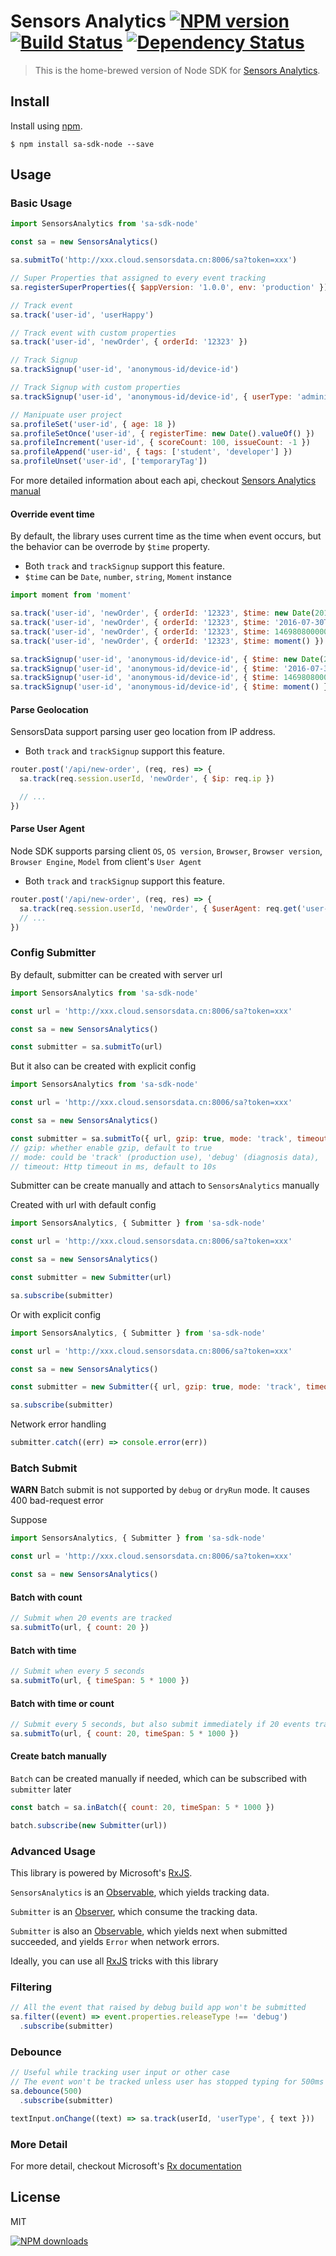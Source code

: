 Sensors Analytics  [![NPM version][npm-image]][npm-url] [![Build Status][ci-image]][ci-url] [![Dependency Status][depstat-image]][depstat-url]
==============================

> This is the home-brewed version of Node SDK for [Sensors Analytics].

## Install

Install using [npm][npm-url].

    $ npm install sa-sdk-node --save

## Usage

### Basic Usage

```js
import SensorsAnalytics from 'sa-sdk-node'

const sa = new SensorsAnalytics()

sa.submitTo('http://xxx.cloud.sensorsdata.cn:8006/sa?token=xxx')

// Super Properties that assigned to every event tracking
sa.registerSuperProperties({ $appVersion: '1.0.0', env: 'production' })

// Track event
sa.track('user-id', 'userHappy')

// Track event with custom properties
sa.track('user-id', 'newOrder', { orderId: '12323' })

// Track Signup
sa.trackSignup('user-id', 'anonymous-id/device-id')

// Track Signup with custom properties
sa.trackSignup('user-id', 'anonymous-id/device-id', { userType: 'administrator' })

// Manipuate user project
sa.profileSet('user-id', { age: 18 })
sa.profileSetOnce('user-id', { registerTime: new Date().valueOf() })
sa.profileIncrement('user-id', { scoreCount: 100, issueCount: -1 })
sa.profileAppend('user-id', { tags: ['student', 'developer'] })
sa.profileUnset('user-id', ['temporaryTag'])

```
For more detailed information about each api, checkout [Sensors Analytics manual]

#### Override event time

By default, the library uses current time as the time when event occurs,
but the behavior can be overrode by `$time` property.

* Both `track` and `trackSignup` support this feature.
* `$time` can be `Date`, `number`, `string`, `Moment` instance

```js
import moment from 'moment'

sa.track('user-id', 'newOrder', { orderId: '12323', $time: new Date(2016,7,30) })
sa.track('user-id', 'newOrder', { orderId: '12323', $time: '2016-07-30T00:00:00+08:00' })
sa.track('user-id', 'newOrder', { orderId: '12323', $time: 1469808000000 })
sa.track('user-id', 'newOrder', { orderId: '12323', $time: moment() })

sa.trackSignup('user-id', 'anonymous-id/device-id', { $time: new Date(2016,7,30) })
sa.trackSignup('user-id', 'anonymous-id/device-id', { $time: '2016-07-30T00:00:00+08:00' })
sa.trackSignup('user-id', 'anonymous-id/device-id', { $time: 1469808000000 })
sa.trackSignup('user-id', 'anonymous-id/device-id', { $time: moment() })
```

#### Parse Geolocation

SensorsData support parsing user geo location from IP address.

* Both `track` and `trackSignup` support this feature.

```js
router.post('/api/new-order', (req, res) => {
  sa.track(req.session.userId, 'newOrder', { $ip: req.ip })

  // ...
})
```

#### Parse User Agent

Node SDK supports parsing client `OS`, `OS version`, `Browser`, `Browser version`, `Browser Engine`, `Model` from client's `User Agent`

* Both `track` and `trackSignup` support this feature.

```js
router.post('/api/new-order', (req, res) => {
  sa.track(req.session.userId, 'newOrder', { $userAgent: req.get('user-agent') })
  // ...
})
```

### Config Submitter

By default, submitter can be created with server url
```js
import SensorsAnalytics from 'sa-sdk-node'

const url = 'http://xxx.cloud.sensorsdata.cn:8006/sa?token=xxx'

const sa = new SensorsAnalytics()

const submitter = sa.submitTo(url)
```

But it also can be created with explicit config

```js
import SensorsAnalytics from 'sa-sdk-node'

const url = 'http://xxx.cloud.sensorsdata.cn:8006/sa?token=xxx'

const sa = new SensorsAnalytics()

const submitter = sa.submitTo({ url, gzip: true, mode: 'track', timeout: 10 * 1000 })
// gzip: whether enable gzip, default to true
// mode: could be 'track' (production use), 'debug' (diagnosis data), 'dryRun' (diagnosis with no data recorded), default to track
// timeout: Http timeout in ms, default to 10s
```

Submitter can be create manually and attach to `SensorsAnalytics` manually

Created with url with default config

```js
import SensorsAnalytics, { Submitter } from 'sa-sdk-node'

const url = 'http://xxx.cloud.sensorsdata.cn:8006/sa?token=xxx'

const sa = new SensorsAnalytics()

const submitter = new Submitter(url)

sa.subscribe(submitter)
```
Or with explicit config

```js
import SensorsAnalytics, { Submitter } from 'sa-sdk-node'

const url = 'http://xxx.cloud.sensorsdata.cn:8006/sa?token=xxx'

const sa = new SensorsAnalytics()

const submitter = new Submitter({ url, gzip: true, mode: 'track', timeout: 10 * 1000 })

sa.subscribe(submitter)
```

Network error handling

```js
submitter.catch((err) => console.error(err))
```

### Batch Submit

**WARN** Batch submit is not supported by `debug` or `dryRun` mode. It causes 400 bad-request error

Suppose

```js
import SensorsAnalytics, { Submitter } from 'sa-sdk-node'

const url = 'http://xxx.cloud.sensorsdata.cn:8006/sa?token=xxx'

const sa = new SensorsAnalytics()
```

#### Batch with count
```js
// Submit when 20 events are tracked
sa.submitTo(url, { count: 20 })
```

#### Batch with time
```js
// Submit when every 5 seconds
sa.submitTo(url, { timeSpan: 5 * 1000 })
```

#### Batch with time or count
```js
// Submit every 5 seconds, but also submit immediately if 20 events tracked
sa.submitTo(url, { count: 20, timeSpan: 5 * 1000 })
```

#### Create batch manually

`Batch` can be created manually if needed, which can be subscribed with `submitter` later

```js
const batch = sa.inBatch({ count: 20, timeSpan: 5 * 1000 })

batch.subscribe(new Submitter(url))
```

### Advanced Usage

This library is powered by Microsoft's [RxJS].

`SensorsAnalytics` is an [Observable], which yields tracking data.

`Submitter` is an [Observer], which consume the tracking data.

`Submitter` is also an [Observable], which yields next when submitted succeeded, and yields `Error` when network errors.

Ideally, you can use all [RxJS] tricks with this library

### Filtering
```js
// All the event that raised by debug build app won't be submitted
sa.filter((event) => event.properties.releaseType !== 'debug')
  .subscribe(submitter)
```

### Debounce
```js
// Useful while tracking user input or other case
// The event won't be tracked unless user has stopped typing for 500ms
sa.debounce(500)
  .subscribe(submitter)

textInput.onChange((text) => sa.track(userId, 'userType', { text }))
```

### More Detail

For more detail, checkout Microsoft's [Rx documentation]

## License
MIT

[![NPM downloads][npm-downloads]][npm-url]

[homepage]: https://github.com/timnew/sa-sdk-node

[npm-url]: https://npmjs.org/package/sa-sdk-node
[npm-image]: http://img.shields.io/npm/v/sa-sdk-node.svg?style=flat
[npm-downloads]: http://img.shields.io/npm/dm/sa-sdk-node.svg?style=flat

[ci-url]: https://travis-ci.org/timnew/sa-sdk-node/
[ci-image]: https://img.shields.io/travis/timnew/sa-sdk-node.svg?style=flat

[depstat-url]: https://gemnasium.com/timnew/sa-sdk-node
[depstat-image]: http://img.shields.io/gemnasium/timnew/sa-sdk-node.svg?style=flat

[Sensors Analytics]: http://sensorsdata.cn/
[Sensors Analytics manual]: http://sensorsdata.cn/manual/index.html
[RxJS]: https://github.com/Reactive-Extensions/RxJS
[Observable]: https://github.com/Reactive-Extensions/RxJS/blob/master/doc/api/core/observable.md
[Observer]: https://github.com/Reactive-Extensions/RxJS/blob/master/doc/api/core/observer.md
[Rx documentation]: https://github.com/Reactive-Extensions/RxJS/tree/master/doc
